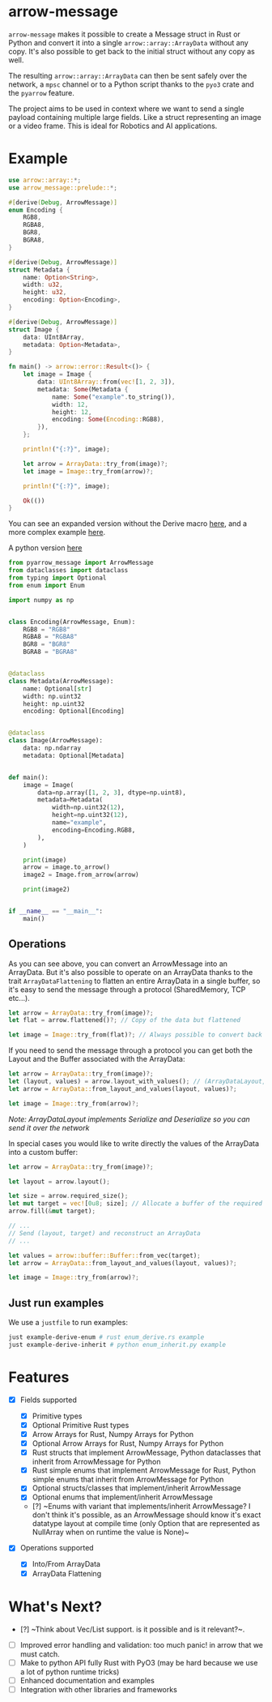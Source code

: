 # arrow-message

`arrow-message` makes it possible to create a Message struct in Rust or Python and convert it into a single `arrow::array::ArrayData` without any copy. It's also possible to get back to the initial struct without any copy as well.

The resulting `arrow::array::ArrayData` can then be sent safely over the network, a `mpsc` channel or to a Python script thanks to the `pyo3` crate and the `pyarrow` feature.

The project aims to be used in context where we want to send a single payload containing multiple large fields. Like a struct representing an image or a video frame. This is ideal for Robotics and AI applications.

# Example

```Rust
use arrow::array::*;
use arrow_message::prelude::*;

#[derive(Debug, ArrowMessage)]
enum Encoding {
    RGB8,
    RGBA8,
    BGR8,
    BGRA8,
}

#[derive(Debug, ArrowMessage)]
struct Metadata {
    name: Option<String>,
    width: u32,
    height: u32,
    encoding: Option<Encoding>,
}

#[derive(Debug, ArrowMessage)]
struct Image {
    data: UInt8Array,
    metadata: Option<Metadata>,
}

fn main() -> arrow::error::Result<()> {
    let image = Image {
        data: UInt8Array::from(vec![1, 2, 3]),
        metadata: Some(Metadata {
            name: Some("example".to_string()),
            width: 12,
            height: 12,
            encoding: Some(Encoding::RGB8),
        }),
    };

    println!("{:?}", image);

    let arrow = ArrayData::try_from(image)?;
    let image = Image::try_from(arrow)?;

    println!("{:?}", image);

    Ok(())
}
```

You can see an expanded version without the Derive macro [here](crates/arrow-message/examples/enum_impl.rs), and a more complex example [here](crates/arrow-message/examples/complex.rs).

A python version [here](crates/arrow-message-python/examples/enum_inherit.py)

```python
from pyarrow_message import ArrowMessage
from dataclasses import dataclass
from typing import Optional
from enum import Enum

import numpy as np


class Encoding(ArrowMessage, Enum):
    RGB8 = "RGB8"
    RGBA8 = "RGBA8"
    BGR8 = "BGR8"
    BGRA8 = "BGRA8"


@dataclass
class Metadata(ArrowMessage):
    name: Optional[str]
    width: np.uint32
    height: np.uint32
    encoding: Optional[Encoding]


@dataclass
class Image(ArrowMessage):
    data: np.ndarray
    metadata: Optional[Metadata]


def main():
    image = Image(
        data=np.array([1, 2, 3], dtype=np.uint8),
        metadata=Metadata(
            width=np.uint32(12),
            height=np.uint32(12),
            name="example",
            encoding=Encoding.RGB8,
        ),
    )

    print(image)
    arrow = image.to_arrow()
    image2 = Image.from_arrow(arrow)

    print(image2)


if __name__ == "__main__":
    main()
```

## Operations

As you can see above, you can convert an ArrowMessage into an ArrayData. But it's also possible to operate on an ArrayData thanks to the trait `ArrayDataFlattening` to flatten an entire ArrayData in a single buffer, so it's easy to send the message through a protocol (SharedMemory, TCP etc...).

```rust
let arrow = ArrayData::try_from(image)?;
let flat = arrow.flattened()?; // Copy of the data but flattened

let image = Image::try_from(flat)?; // Always possible to convert back to Image
```

If you need to send the message through a protocol you can get both the Layout and the Buffer associated with the ArrayData:

```rust
let arrow = ArrayData::try_from(image)?;
let (layout, values) = arrow.layout_with_values(); // (ArrayDataLayout, Buffer)
let arrow = ArrayData::from_layout_and_values(layout, values)?;

let image = Image::try_from(arrow)?;
```

*Note: ArrayDataLayout implements Serialize and Deserialize so you can send it over the network*

In special cases you would like to write directly the values of the ArrayData into a custom buffer:

```rust
let arrow = ArrayData::try_from(image)?;

let layout = arrow.layout();

let size = arrow.required_size();
let mut target = vec![0u8; size]; // Allocate a buffer of the required size
arrow.fill(&mut target);

// ...
// Send (layout, target) and reconstruct an ArrayData
// ...

let values = arrow::buffer::Buffer::from_vec(target);
let arrow = ArrayData::from_layout_and_values(layout, values)?;

let image = Image::try_from(arrow)?;
```

## Just run examples

We use a `justfile` to run examples:

```bash
just example-derive-enum # rust enum_derive.rs example
just example-derive-inherit # python enum_inherit.py example
```

# Features

- [x] Fields supported
  - [x] Primitive types
  - [x] Optional Primitive Rust types
  - [x] Arrow Arrays for Rust, Numpy Arrays for Python
  - [x] Optional Arrow Arrays for Rust, Numpy Arrays for Python
  - [x] Rust structs that implement ArrowMessage, Python dataclasses that inherit from ArrowMessage for Python
  - [x] Rust simple enums that implement ArrowMessage for Rust, Python simple enums that inherit from ArrowMessage for Python
  - [x] Optional structs/classes that implement/inherit ArrowMessage
  - [x] Optional enums that implement/inherit ArrowMessage
  - [?] ~Enums with variant that implements/inherit ArrowMessage? I don't think it's possible, as an ArrowMessage should know it's exact datatype layout at compile time (only Option that are represented as NullArray when on runtime the value is None)~

- [x] Operations supported
  - [x] Into/From ArrayData
  - [x] ArrayData Flattening

# What's Next?

- [?] ~Think about Vec/List support. is it possible and is it relevant?~.
- [ ] Improved error handling and validation: too much panic! in arrow that we must catch.
- [ ] Make to python API fully Rust with PyO3 (may be hard because we use a lot of python runtime tricks)
- [ ] Enhanced documentation and examples
- [ ] Integration with other libraries and frameworks

